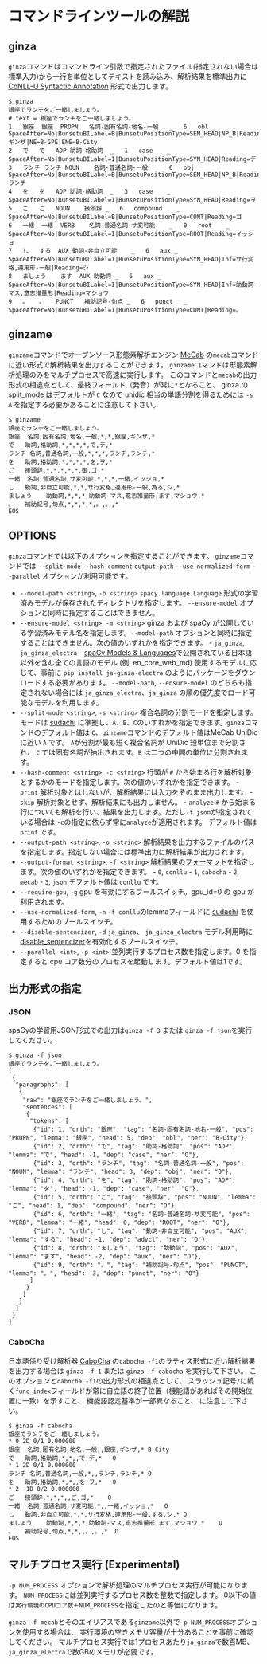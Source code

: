 # コマンドラインツールの解説

## ginza

`ginza`コマンドはコマンドライン引数で指定されたファイル(指定されない場合は標準入力)から一行を単位としてテキストを読み込み、解析結果を標準出力に[CoNLL-U Syntactic Annotation](https://universaldependencies.org/format.html#syntactic-annotation) 形式で出力します。
```console
$ ginza
銀座でランチをご一緒しましょう。
# text = 銀座でランチをご一緒しましょう。
1	銀座	銀座	PROPN	名詞-固有名詞-地名-一般	_	6	obl	_	SpaceAfter=No|BunsetuBILabel=B|BunsetuPositionType=SEM_HEAD|NP_B|Reading=ギンザ|NE=B-GPE|ENE=B-City
2	で	で	ADP	助詞-格助詞	_	1	case	_	SpaceAfter=No|BunsetuBILabel=I|BunsetuPositionType=SYN_HEAD|Reading=デ
3	ランチ	ランチ	NOUN	名詞-普通名詞-一般	_	6	obj	_	SpaceAfter=No|BunsetuBILabel=B|BunsetuPositionType=SEM_HEAD|NP_B|Reading=ランチ
4	を	を	ADP	助詞-格助詞	_	3	case	_	SpaceAfter=No|BunsetuBILabel=I|BunsetuPositionType=SYN_HEAD|Reading=ヲ
5	ご	ご	NOUN	接頭辞	_	6	compound	_	SpaceAfter=No|BunsetuBILabel=B|BunsetuPositionType=CONT|Reading=ゴ
6	一緒	一緒	VERB	名詞-普通名詞-サ変可能	_	0	root	_	SpaceAfter=No|BunsetuBILabel=I|BunsetuPositionType=ROOT|Reading=イッショ
7	し	する	AUX	動詞-非自立可能	_	6	aux	_	SpaceAfter=No|BunsetuBILabel=I|BunsetuPositionType=SYN_HEAD|Inf=サ行変格,連用形-一般|Reading=シ
8	ましょう	ます	AUX	助動詞	_	6	aux	_	SpaceAfter=No|BunsetuBILabel=I|BunsetuPositionType=SYN_HEAD|Inf=助動詞-マス,意志推量形|Reading=マショウ
9	。	。	PUNCT	補助記号-句点	_	6	punct	_	SpaceAfter=No|BunsetuBILabel=I|BunsetuPositionType=CONT|Reading=。

```

## ginzame

`ginzame`コマンドでオープンソース形態素解析エンジン [MeCab](https://taku910.github.io/mecab/) の`mecab`コマンドに近い形式で解析結果を出力することができます。
`ginzame`コマンドは形態素解析処理のみをマルチプロセスで高速に実行します。
このコマンドと`mecab`の出力形式の相違点として、最終フィールド（発音）が常に`*`となること、
ginza の split_mode はデフォルトが `C` なので unidic 相当の単語分割を得るためには `-s A` を指定する必要があることに注意して下さい。
```console
$ ginzame
銀座でランチをご一緒しましょう。
銀座	名詞,固有名詞,地名,一般,*,*,銀座,ギンザ,*
で	助詞,格助詞,*,*,*,*,で,デ,*
ランチ	名詞,普通名詞,一般,*,*,*,ランチ,ランチ,*
を	助詞,格助詞,*,*,*,*,を,ヲ,*
ご	接頭辞,*,*,*,*,*,御,ゴ,*
一緒	名詞,普通名詞,サ変可能,*,*,*,一緒,イッショ,*
し	動詞,非自立可能,*,*,サ行変格,連用形-一般,為る,シ,*
ましょう	助動詞,*,*,*,助動詞-マス,意志推量形,ます,マショウ,*
。	補助記号,句点,*,*,*,*,。,。,*
EOS

```

## OPTIONS
`ginza`コマンドでは以下のオプションを指定することができます。
`ginzame`コマンドでは `--split-mode` `--hash-comment` `output-path` `--use-normalized-form` `--parallel` オプションが利用可能です。

- `--model-path <string>`, `-b <string>`
    `spacy.language.Language` 形式の学習済みモデルが保存されたディレクトリを指定します。
    `--ensure-model` オプションと同時に指定することはできません。
- `--ensure-model <string>`, `-m <string>`
    ginza および spaCy が公開している学習済みモデル名を指定します。`--model-path` オプションと同時に指定することはできません。次の値のいずれかを指定できます。
        - `ja_ginza`, `ja_ginza_electra`
        - [spaCy Models & Languages](https://spacy.io/usage/models)で公開されている日本語以外を含む全ての言語のモデル (例: en_core_web_md)
    使用するモデルに応じて、事前に `pip install ja-ginza-electra` のようにパッケージをダウンロードする必要があります。
    `--model-path`, `--ensure-model` のどちらも指定されない場合には `ja_ginza_electra`、`ja_ginza` の順の優先度でロード可能なモデルを利用します。
- `--split-mode <string>`, `-s <string>`
     複合名詞の分割モードを指定します。モードは [sudachi](https://github.com/WorksApplications/Sudachi#the-modes-of-splitting) に準拠し、`A`、`B`、`C`のいずれかを指定できます。`ginza`コマンドのデフォルト値は `C`、`ginzame`コマンドのデフォルト値はMeCab UniDicに近い `A` です。
     `A`が分割が最も短く複合名詞が UniDic 短単位まで分割され、 `C` では固有名詞が抽出されます。`B` は二つの中間の単位に分割されます。
- `--hash-comment <string>`, `-c <string>`
    行頭が `#` から始まる行を解析対象とするかのモードを指定します。次の値のいずれかを指定できます。
        - `print`
            解析対象とはしないが、解析結果には入力をそのまま出力します。
        - `skip`
            解析対象とせず、解析結果にも出力しません。
        - `analyze`
            `#` から始まる行についても解析を行い、結果を出力します。ただし`-f json`が指定されている場合は `-c`の指定に依らず常に`analyze`が適用されます。
    デフォルト値は `print` です。
- `--output-path <string>`, `-o <string>`
    解析結果を出力するファイルのパスを指定します。指定しない場合には標準出力に解析結果が出力されます。
- `--output-format <string>`, `-f <string>`
    [解析結果のフォーマット](#出力形式の指定)を指定します。次の値のいずれかを指定できます。
        - `0`, `conllu`
        - `1`, `cabocha`
        - `2`, `mecab`
        - `3`, `json`
    デフォルト値は `conllu` です。
- `--require-gpu`, `-g`
    gpu を有効にするブールスイッチ。gpu_id=0 の gpu が利用されます。
- `--use-normalized-form`, `-n`
    `-f conllu`のlemmaフィールドに [sudachi](https://github.com/WorksApplications/Sudachi#normalized-form) を使用するためのブールスイッチ。
- `--disable-sentencizer`, `-d`
    `ja_ginza`、 `ja_ginza_electra` モデル利用時に[disable_sentencizer](https://github.com/megagonlabs/ginza/blob/develop/ginza/disable_sentencizer.py)を有効化するブールスイッチ。
- `--parallel <int>`, `-p <int>`
    並列実行するプロセス数を指定します。0 を指定すると cpu コア数分のプロセスを起動します。デフォルト値は1です。

## 出力形式の指定

### JSON

spaCyの学習用JSON形式での出力は`ginza -f 3` または `ginza -f json`を実行してください。
```console
$ ginza -f json
銀座でランチをご一緒しましょう。
[
 {
  "paragraphs": [
   {
    "raw": "銀座でランチをご一緒しましょう。",
    "sentences": [
     {
      "tokens": [
       {"id": 1, "orth": "銀座", "tag": "名詞-固有名詞-地名-一般", "pos": "PROPN", "lemma": "銀座", "head": 5, "dep": "obl", "ner": "B-City"},
       {"id": 2, "orth": "で", "tag": "助詞-格助詞", "pos": "ADP", "lemma": "で", "head": -1, "dep": "case", "ner": "O"},
       {"id": 3, "orth": "ランチ", "tag": "名詞-普通名詞-一般", "pos": "NOUN", "lemma": "ランチ", "head": 3, "dep": "obj", "ner": "O"},
       {"id": 4, "orth": "を", "tag": "助詞-格助詞", "pos": "ADP", "lemma": "を", "head": -1, "dep": "case", "ner": "O"},
       {"id": 5, "orth": "ご", "tag": "接頭辞", "pos": "NOUN", "lemma": "ご", "head": 1, "dep": "compound", "ner": "O"},
       {"id": 6, "orth": "一緒", "tag": "名詞-普通名詞-サ変可能", "pos": "VERB", "lemma": "一緒", "head": 0, "dep": "ROOT", "ner": "O"},
       {"id": 7, "orth": "し", "tag": "動詞-非自立可能", "pos": "AUX", "lemma": "する", "head": -1, "dep": "advcl", "ner": "O"},
       {"id": 8, "orth": "ましょう", "tag": "助動詞", "pos": "AUX", "lemma": "ます", "head": -2, "dep": "aux", "ner": "O"},
       {"id": 9, "orth": "。", "tag": "補助記号-句点", "pos": "PUNCT", "lemma": "。", "head": -3, "dep": "punct", "ner": "O"}
      ]
     }
    ]
   }
  ]
 }
]
```

### CaboCha

日本語係り受け解析器 [CaboCha](https://taku910.github.io/cabocha/) の`cabocha -f1`のラティス形式に近い解析結果を出力する場合は
`ginza -f 1` または `ginza -f cabocha` を実行して下さい。
このオプションと`cabocha -f1`の出力形式の相違点として、
スラッシュ記号`/`に続く`func_index`フィールドが常に自立語の終了位置（機能語があればその開始位置に一致）を示すこと、
機能語認定基準が一部異なること、
に注意して下さい。
```console
$ ginza -f cabocha
銀座でランチをご一緒しましょう。
* 0 2D 0/1 0.000000
銀座	名詞,固有名詞,地名,一般,,銀座,ギンザ,*	B-City
で	助詞,格助詞,*,*,,で,デ,*	O
* 1 2D 0/1 0.000000
ランチ	名詞,普通名詞,一般,*,,ランチ,ランチ,*	O
を	助詞,格助詞,*,*,,を,ヲ,*	O
* 2 -1D 0/2 0.000000
ご	接頭辞,*,*,*,,ご,ゴ,*	O
一緒	名詞,普通名詞,サ変可能,*,,一緒,イッショ,*	O
し	動詞,非自立可能,*,*,サ行変格,連用形-一般,する,シ,*	O
ましょう	助動詞,*,*,*,助動詞-マス,意志推量形,ます,マショウ,*	O
。	補助記号,句点,*,*,,。,。,*	O
EOS

```

## マルチプロセス実行 (Experimental)

`-p NUM_PROCESS` オプションで解析処理のマルチプロセス実行が可能になります。
`NUM_PROCESS`には並列実行するプロセス数を整数で指定します。
0以下の値は`実行環境のCPUコア数＋NUM_PROCESS`を指定したのと等価になります。

`ginza -f mecab`とそのエイリアスである`ginzame`以外で`-p NUM_PROCESS`オプションを使用する場合は、
実行環境の空きメモリ容量が十分あることを事前に確認してください。
マルチプロセス実行では1プロセスあたり`ja_ginza`で数百MB、`ja_ginza_electra`で数GBのメモリが必要です。
